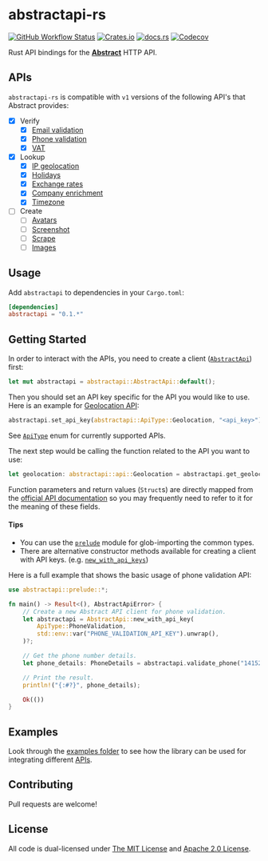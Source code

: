 # abstractapi-rs

[![GitHub Workflow Status](https://img.shields.io/github/workflow/status/orhun/abstractapi-rs/Continuous%20Integration)](https://github.com/orhun/abstractapi-rs/actions)
[![Crates.io](https://img.shields.io/crates/v/abstractapi)](https://crates.io/crates/abstractapi)
[![docs.rs](https://img.shields.io/docsrs/abstractapi)](https://docs.rs/abstractapi/latest)
[![Codecov](https://img.shields.io/codecov/c/gh/orhun/abstractapi-rs)](https://app.codecov.io/gh/orhun/abstractapi-rs)

Rust API bindings for the [**Abstract**](https://www.abstractapi.com/) HTTP API.

## APIs

`abstractapi-rs` is compatible with `v1` versions of the following API's that Abstract provides:

- [x] Verify
  - [x] [Email validation](https://app.abstractapi.com/api/email-validation)
  - [x] [Phone validation](https://app.abstractapi.com/api/phone-validation)
  - [x] [VAT](https://app.abstractapi.com/api/vat)
- [x] Lookup
  - [x] [IP geolocation](https://app.abstractapi.com/api/ip-geolocation)
  - [x] [Holidays](https://app.abstractapi.com/api/holidays)
  - [x] [Exchange rates](https://app.abstractapi.com/api/exchange-rates)
  - [x] [Company enrichment](https://app.abstractapi.com/api/company-enrichment)
  - [x] [Timezone](https://app.abstractapi.com/api/timezone)
- [ ] Create
  - [ ] [Avatars](https://app.abstractapi.com/api/avatars)
  - [ ] [Screenshot](https://app.abstractapi.com/api/screenshot)
  - [ ] [Scrape](https://app.abstractapi.com/api/scrape)
  - [ ] [Images](https://app.abstractapi.com/api/images)

## Usage

Add `abstractapi` to dependencies in your `Cargo.toml`:

```toml
[dependencies]
abstractapi = "0.1.*"
```

## Getting Started

In order to interact with the APIs, you need to create a client ([`AbstractApi`](https://docs.rs/abstractapi/latest/abstractapi/struct.AbstractApi.html)) first:

```rs
let mut abstractapi = abstractapi::AbstractApi::default();
```

Then you should set an API key specific for the API you would like to use. Here is an example for [Geolocation API](https://app.abstractapi.com/api/ip-geolocation):

```rs
abstractapi.set_api_key(abstractapi::ApiType::Geolocation, "<api_key>").unwrap();
```

See [`ApiType`](https://docs.rs/abstractapi/latest/abstractapi/enum.ApiType.html) enum for currently supported APIs.

The next step would be calling the function related to the API you want to use:

```rs
let geolocation: abstractapi::api::Geolocation = abstractapi.get_geolocation("172.217.19.142").unwrap();
```

Function parameters and return values (`Struct`s) are directly mapped from the [official API documentation](#apis) so you may frequently need to refer to it for the meaning of these fields.

#### Tips

- You can use the [`prelude`](https://docs.rs/abstractapi/latest/abstractapi/prelude/index.html) module for glob-importing the common types.
- There are alternative constructor methods available for creating a client with API keys. (e.g. [`new_with_api_keys`](https://docs.rs/abstractapi/latest/abstractapi/struct.AbstractApi.html#method.new_with_api_keys))

Here is a full example that shows the basic usage of phone validation API:

```rs
use abstractapi::prelude::*;

fn main() -> Result<(), AbstractApiError> {
    // Create a new Abstract API client for phone validation.
    let abstractapi = AbstractApi::new_with_api_key(
        ApiType::PhoneValidation,
        std::env::var("PHONE_VALIDATION_API_KEY").unwrap(),
    )?;

    // Get the phone number details.
    let phone_details: PhoneDetails = abstractapi.validate_phone("14152007986")?;

    // Print the result.
    println!("{:#?}", phone_details);

    Ok(())
}
```

## Examples

Look through the [examples folder](./examples/) to see how the library can be used for integrating different [APIs](#apis).

## Contributing

Pull requests are welcome!

## License

All code is dual-licensed under [The MIT License](./LICENSE-MIT) and [Apache 2.0 License](./LICENSE-APACHE).
